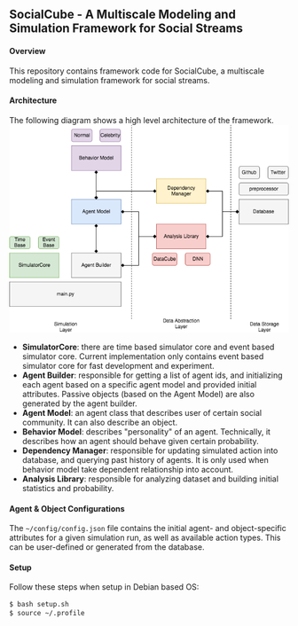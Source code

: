 ## SocialCube - A Multiscale Modeling and Simulation Framework for Social Streams

#### Overview
This repository contains framework code for SocialCube, a multiscale modeling and simulation framework for social streams.

#### Architecture
The following diagram shows a high level architecture of the framework.
![Arch](arch.png)

* __SimulatorCore__: there are time based simulator core and event based simulator core. Current implementation only contains event based simulator core for fast development and experiment.
* __Agent Builder__: responsible for getting a list of agent ids, and initializing each agent based on a specific agent model and provided initial attributes. Passive objects (based on the Agent Model) are also generated by the agent builder.
* __Agent Model__: an agent class that describes user of certain social community. It can also describe an object.
* __Behavior Model__: describes "personality" of an agent. Technically, it describes how an agent should behave given certain probability.
* __Dependency Manager__: responsible for updating simulated action into database, and querying past history of agents. It is only used when behavior model take dependent relationship into account.
* __Analysis Library__: responsible for analyzing dataset and building initial statistics and probability.

#### Agent & Object Configurations
The `~/config/config.json` file contains the initial agent- and object-specific attributes for a given simulation run, as well as available action types. This can be user-defined or generated from the database.

#### Setup
Follow these steps when setup in Debian based OS:
```
$ bash setup.sh
$ source ~/.profile
```
